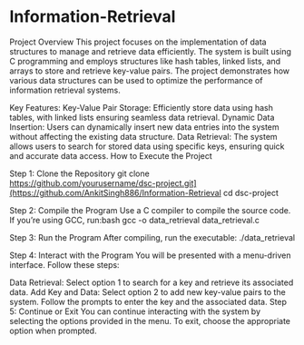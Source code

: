 # Information-Retrieval
Project Overview
This project focuses on the implementation of data structures to manage and retrieve data efficiently. The system is built using C programming and employs structures like hash tables, linked lists, and arrays to store and retrieve key-value pairs. The project demonstrates how various data structures can be used to optimize the performance of information retrieval systems.

Key Features:
Key-Value Pair Storage: Efficiently store data using hash tables, with linked lists ensuring seamless data retrieval.
Dynamic Data Insertion: Users can dynamically insert new data entries into the system without affecting the existing data structure.
Data Retrieval: The system allows users to search for stored data using specific keys, ensuring quick and accurate data access.
How to Execute the Project

Step 1: Clone the Repository
git clone https://github.com/yourusername/dsc-project.git](https://github.com/AnkitSingh886/Information-Retrieval
cd dsc-project

Step 2: Compile the Program
Use a C compiler to compile the source code. If you’re using GCC, run:bash
gcc -o data_retrieval data_retrieval.c

Step 3: Run the Program
After compiling, run the executable:
./data_retrieval

Step 4: Interact with the Program
You will be presented with a menu-driven interface. Follow these steps:

Data Retrieval: Select option 1 to search for a key and retrieve its associated data.
Add Key and Data: Select option 2 to add new key-value pairs to the system. Follow the prompts to enter the key and the associated data.
Step 5: Continue or Exit
You can continue interacting with the system by selecting the options provided in the menu. To exit, choose the appropriate option when prompted.
